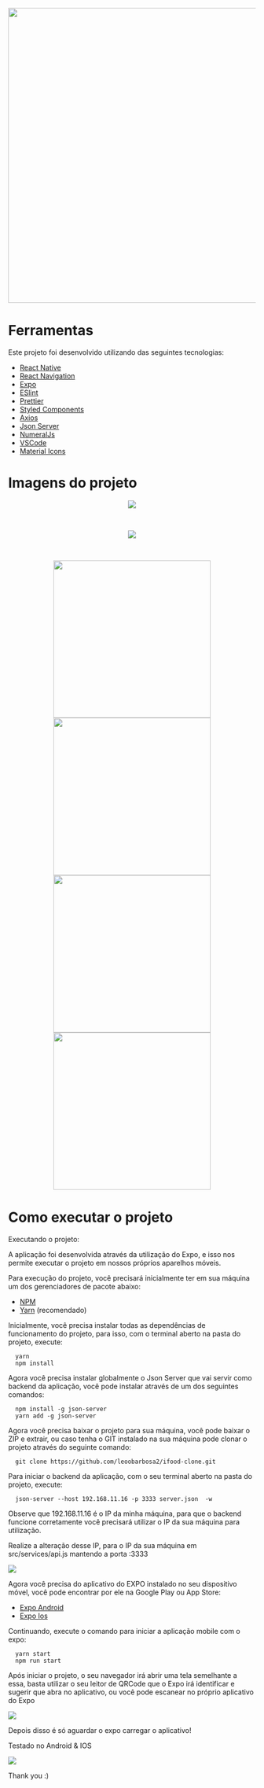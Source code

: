 <p align="center">
  <img src="https://user-images.githubusercontent.com/54908803/72811670-dd7fca80-3c3e-11ea-98b1-1d993903f383.png" width="600" />
</p>

# Ferramentas

<p>Este projeto foi desenvolvido utilizando das seguintes tecnologias:</p>

- [React Native](https://facebook.github.io/react-native/)
- [React Navigation](https://reactnavigation.org/)
- [Expo](https://docs.expo.io/versions/latest/)
- [ESlint](https://eslint.org/)
- [Prettier](https://prettier.io/)
- [Styled Components](https://styled-components.com/)
- [Axios](https://github.com/axios/axios)
- [Json Server](https://github.com/typicode/json-server)
- [NumeralJs](https://github.com/adamwdraper/Numeral-js)
- [VSCode](https://code.visualstudio.com/)
- [Material Icons](https://material.io/resources/icons/?style=baseline)

# Imagens do projeto

<p align="center">
  <img src="https://user-images.githubusercontent.com/54908803/72817515-aa423900-3c48-11ea-8a2b-a102a8eb39cd.png" />
</p>
<br/>
<p align="center">
  <img src="https://user-images.githubusercontent.com/54908803/72817571-c5ad4400-3c48-11ea-9d10-015db2c6576b.png" />
</p>
<br/>


<p align="center">
<img height="320"  src="https://user-images.githubusercontent.com/54908803/72848367-2eb1ad80-3c83-11ea-8ec4-e47bfd405ad6.gif">
<img height="320"  src="https://user-images.githubusercontent.com/54908803/72848515-88b27300-3c83-11ea-97d1-b4bca80dfc1a.gif">
<img height="320"  src="https://user-images.githubusercontent.com/54908803/72848544-98ca5280-3c83-11ea-9b90-d102e47356d7.gif">
<img height="320"  src="https://user-images.githubusercontent.com/54908803/72848570-a54eab00-3c83-11ea-9016-4cde03fe1364.gif">
</p>

# Como executar o projeto

<p>Executando o projeto:</p>

<p>
A aplicação foi desenvolvida através da utilização do Expo, e isso nos permite executar o projeto em nossos próprios aparelhos
móveis.
</p>

<p>Para execução do projeto, você precisará inicialmente ter em sua máquina um dos gerenciadores de pacote abaixo: </p>

- [NPM](https://www.npmjs.com/)
- [Yarn](https://yarnpkg.com/lang/en/) (recomendado)

<p>
  Inicialmente, você precisa instalar todas as dependências de funcionamento do projeto, para isso, com o terminal aberto na pasta do projeto, execute:
</p>


```
  yarn
  npm install
```


<p>
  Agora você precisa instalar globalmente o Json Server que vai servir como backend da aplicação, você pode instalar através
  de um dos seguintes comandos:
</p>

```
  npm install -g json-server
  yarn add -g json-server
```

<p>
  Agora você precisa baixar o projeto para sua máquina, você pode baixar o ZIP e extrair, ou caso tenha o GIT instalado na sua máquina
  pode clonar o projeto através do seguinte comando:
</p>

```
  git clone https://github.com/leoobarbosa2/ifood-clone.git
```

<p>
  Para iniciar o backend da aplicação, com o seu terminal aberto na pasta do projeto, execute: 
</p>

```
  json-server --host 192.168.11.16 -p 3333 server.json  -w 
```

<p>
  Observe que 192.168.11.16 é o IP da minha máquina, para que o backend funcione corretamente você precisará utilizar o IP da
  sua máquina para utilização.
</p>

<p>
  Realize a alteração desse IP, para o IP da sua máquina em src/services/api.js mantendo a porta :3333
</p>

<p>
  <img src="https://user-images.githubusercontent.com/54908803/72815451-6d287780-3c45-11ea-96f8-da0ba2338072.png" />
</p>

<p>
  Agora você precisa do aplicativo do EXPO instalado no seu dispositivo móvel, você pode encontrar por ele na Google Play ou App Store:
</p>

- [Expo Android](https://play.google.com/store/apps/details?id=host.exp.exponent&hl=pt_BR)
- [Expo Ios](https://apps.apple.com/br/app/expo-client/id982107779)

<p>
  Continuando, execute o comando para iniciar a aplicação mobile com o expo:
</p>

```
  yarn start
  npm run start
```

<p>
  Após iniciar o projeto, o seu navegador irá abrir uma tela semelhante a essa, basta utilizar o seu leitor de QRCode
  que o Expo irá identificar e sugerir que abra no aplicativo, ou você pode escanear no próprio aplicativo do Expo
</p>

<p>
  <img src="https://user-images.githubusercontent.com/54908803/72814122-4b2df580-3c43-11ea-8860-291214206a31.png" />
</p>

<p>
  Depois disso é só aguardar o expo carregar o aplicativo!
</p>


<p>
  Testado no Android & IOS
</p>

<p>
  <img src="https://user-images.githubusercontent.com/54908803/72819629-56d1ea00-3c4c-11ea-8d6e-ca0d9a15d9c8.png" />
</p>

<p>
  Thank you :)
</p>

